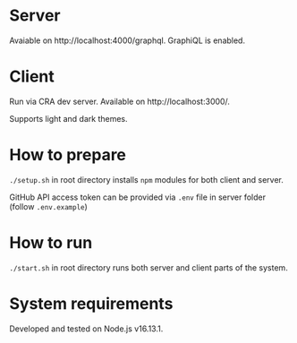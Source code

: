 # Server

Avaiable on http://localhost:4000/graphql. GraphiQL is enabled.

# Client

Run via CRA dev server. Available on http://localhost:3000/.

Supports light and dark themes.

# How to prepare
`./setup.sh` in root directory installs `npm` modules for both client and server.

GitHub API access token can be provided via `.env` file in server folder (follow `.env.example`)

# How to run

`./start.sh` in root directory runs both server and client parts of the system.

# System requirements

Developed and tested on Node.js v16.13.1.
